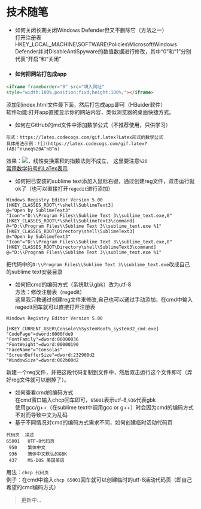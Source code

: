 技术随笔
=====
* 如何关闭长期关闭Windows Defender但又不删除它（方法之一）<br>打开注册表HKEY_LOCAL_MACHINE\SOFTWARE\Policies\Microsoft\Windows Defender并对DisableAntiSpyware的数值数据进行修改，其中“0”和“1”分别代表“开启”和“关闭”
* #### 如何把网站打包成app
```HTML
<iframe frameborder="0" src="填入网址"
style="width:100%;position:fixd;height:100%;"></iframe>
```
添加到index.html文件最下面，然后打包成app即可（HBuider软件）<br>软件功能:打开app直接显示你的网站内容，类似浏览器的桌面快捷方式。
* 如何在GitHub的md文件中添加数学公式（不推荐使用，只供学习）
```
形式：https://latex.codecogs.com/gif.latex?Latex形式的数学公式
具体用法示例：![](https://latex.codecogs.com/gif.latex?(AB)^n\neq%20A^nB^n)
```
效果：![](https://latex.codecogs.com/gif.latex?(AB)^n\neq%20A^nB^n)，线性变换乘积的指数法则不成立，
这里要注意`%20`<br>[常用数学符号的LaTex表示](http://mohu.org/info/symbols/symbols.htm)
* 如何把已安装的sublime text添加入鼠标右键，通过创建reg文件，双击运行就ok了（也可以直接打开`regedit`进行添加）
```reg
Windows Registry Editor Version 5.00
[HKEY_CLASSES_ROOT\*\shell\SublimeText3]
@="Open by SublimeText3"
"Icon"="D:\\Program Files\\Sublime Text 3\\sublime_text.exe,0"
[HKEY_CLASSES_ROOT\*\shell\SublimeText3\command]
@="D:\\Program Files\\Sublime Text 3\\sublime_text.exe %1"
[HKEY_CLASSES_ROOT\Directory\shell\SublimeText3]
@="Open by SublimeText3"
"Icon"="D:\\Program Files\\Sublime Text 3\\sublime_text.exe,0"
[HKEY_CLASSES_ROOT\Directory\shell\SublimeText3\command]
@="D:\\Program Files\\Sublime Text 3\\sublime_text.exe %1"
```
把代码中的`D:\\Program Files\\Sublime Text 3\\sublime_text.exe`改成自己的sublime text安装目录
* 如何把cmd的编码方式（系统默认gbk）改为utf-8<br>方法：修改注册表（regedit）<br>这里我只教通过创建reg文件来修改,自己也可以通过手动添加，在cmd中输入regedit回车就可以直接打开注册表<br>
```reg
Windows Registry Editor Version 5.00

[HKEY_CURRENT_USER\Console\%SystemRoot%_system32_cmd.exe]
"CodePage"=dword:0000fde9
"FontFamily"=dword:00000036
"FontWeight"=dword:00000190
"FaceName"="Consolas"
"ScreenBufferSize"=dword:232900d2
"WindowSize"=dword:002b00d2
```
新建一个reg文件，并把这段代码复制到文件中，然后双击运行这个文件即可（弄好reg文件就可以删掉了）。
* 如何查看cmd的编码方式<br>
在cmd窗口输入chcp回车即可，`65001`表示utf-8,`936`代表gbk<br>
使用gcc/g++（在sublime text中调用gcc or g++）时会因为cmd的编码方式不对而导致中文为乱码
* 基于不同情况对cmd的编码方式需求不同，如何创建临时活动代码页<br>
```
代码页  描述
65001   UTF-8代码页
 950    繁体中文
 936    简体中文默认的GBK
 437    MS-DOS 美国英语
```
 用法：`chcp 代码页`<br>例子：在cmd中输入`chcp 65001`回车就可以创建临时的utf-8活动代码页（即自己希望的cmd编码方式）
>更新中...
